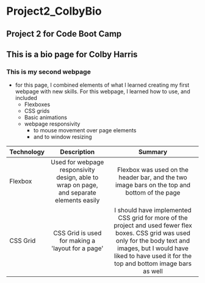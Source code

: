 # Project2_ColbyBio
## Project 2 for Code Boot Camp
## This is a bio page for Colby Harris
### This is my second webpage
- for this page, I combined elements of what I learned creating my first webpage with new skills. For this webpage, I learned how to use, and included
  - Flexboxes
  - CSS grids
  - Basic animations
  - webpage responsivity
    - to mouse movement over page elements
    - and to window resizing
    
| Technology | Description | Summary |
| :--------- | :---------: | :-----: |
| Flexbox    |  Used for webpage responsivity design, able to wrap on page, and separate elements easily | Flexbox was used on the header bar, and the two image bars on the top and bottom of the page |
| CSS Grid   | CSS Grid is used for making a 'layout for a page' | I should have implemented CSS grid for more of the project and used fewer flex boxes. CSS grid was used only for the body text and images, but I would have liked to have used it for the top and bottom image bars as well |
